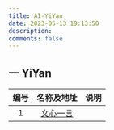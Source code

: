 ```yaml
---
title: AI-YiYan
date: 2023-05-13 19:13:50
description: 
comments: false
---
```


## 一 YiYan

| 编号 |              名称及地址              | 说明 |
| :--: | :----------------------------------: | :--: |
|  1   | [文心一言](https://yiyan.baidu.com/) |      |

